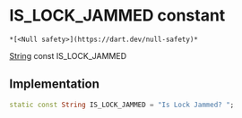 


# IS_LOCK_JAMMED constant




    *[<Null safety>](https://dart.dev/null-safety)*


[String](https://api.flutter.dev/flutter/dart-core/String-class.html) const IS_LOCK_JAMMED
  







## Implementation

```dart
static const String IS_LOCK_JAMMED = "Is Lock Jammed? ";


```







